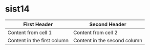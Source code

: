 # sist14

First Header | Second Header
------------ | -------------
Content from cell 1 | Content from cell 2
Content in the first column | Content in the second column
